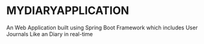 # MYDIARYAPPLICATION
An Web Application built using Spring Boot Framework which includes User Journals Like an Diary in real-time
